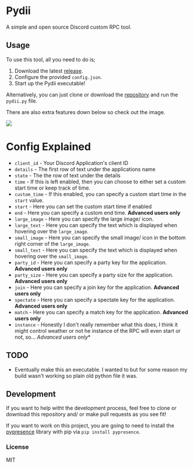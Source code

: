 # Pydii
A simple and open source Discord custom RPC tool.

## Usage
To use this tool, all you need to do is;
1. Download the latest [release](https://github.com/fuwn/pydii/releases).
2. Configure the provided `config.json`.
3. Start up the Pydii executable!

Alternatively, you can just clone or download the [repository](https://github.com/fuwn/pydii) and run the `pydii.py` file.

There are also extra features down below so check out the image.

![](https://strelizia.cc/mvq3zLDLiXIlrHvPGQIjoUu7bU9eGDOg.png)

# Config Explained
- `client_id` - Your Discord Application's client ID
- `details` - The first row of text under the applications name
- `state` - The the row of text under the details
- `time` - If this is left enabled, then you can choose to either set a custom start time or keep track of time.
- `custom_time` - If this enabled, you can specify a custom start time in the `start` value.
- `start` - Here you can set the custom start time if enabled
- `end` - Here you can specify a custom end time. **Advanced users only**
- `large_image` - Here you can specify the large image/ icon.
- `large_text` - Here you can specify the text which is displayed when hovering over the `large_image`.
- `small_image` - Here you can specify the small image/ icon in the bottom right corner of the `large_image`.
- `small_text` - Here you can specify the text which is displayed when hovering over the `small_image`.
- `party_id` - Here you can specify a party key for the application. **Advanced users only**
- `party_size` - Here you can specify a party size for the application. **Advanced users only**
- `join` - Here you can specify a join key for the application. **Advanced users only**
- `spectate` - Here you can specify a spectate key for the application. **Advanced users only**
- `match` - Here you can specify a match key for the application. **Advanced users only**
- `instance` - Honestly I don't really remember what this does, I think it might control weather or not he instance of the RPC will even start or not, so... *Advanced users only**

## TODO
- Eventually make this an executable. I wanted to but for some reason my build wasn't working so plain old python file it was.

## Development
If you want to help witht the development process, feel free to clone or download this repository and/ or make pull requests as you see fit!

If you want to work on this project, you are going to need to install the [pypresence](https://github.com/qwertyquerty/pypresence) library with pip via `pip install pypresence`.

### License
MIT
